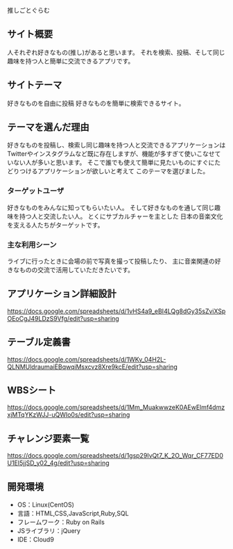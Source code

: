 推しごとぐらむ

## サイト概要
人それぞれ好きなもの(推し)があると思います。
それを検索、投稿、そして同じ趣味を持つ人と簡単に交流できるアプリです。

## サイトテーマ
好きなものを自由に投稿
好きなものを簡単に検索できるサイト。

## テーマを選んだ理由
好きなものを投稿し、検索し同じ趣味を持つ人と交流できるアプリケーションは
Twitterやインスタグラムなど既に存在しますが、機能が多すぎて使いこなせていない人が多いと思います。
そこで誰でも使えて簡単に見たいものにすぐにたどりつけるアプリケーションが欲しいと考えて
このテーマを選びました。

### ターゲットユーザ
好きなものをみんなに知ってもらいたい人。
そして好きなものを通して同じ趣味を持つ人と交流したい人。
とくにサブカルチャーを主とした
日本の音楽文化を支える人たちがターゲットです。


### 主な利用シーン
ライブに行ったときに会場の前で写真を撮って投稿したり、
主に音楽関連の好きなものの交流で活用していただきたいです。


## アプリケーション詳細設計
<https://docs.google.com/spreadsheets/d/1vHS4a9_eBI4LQg8dGy35sZviXSpOEoCgJ49LDzS9Vfg/edit?usp=sharing>

## テーブル定義書
<https://docs.google.com/spreadsheets/d/1WKv_04H2L-QLNMUldraumaiEBqwqiMsxcvz8Xre9kcE/edit?usp=sharing>

## WBSシート
<https://docs.google.com/spreadsheets/d/1Mm_MuakwwzeK0AEwElmf4dmzxjMTqYKzWJJ-uQWIo0s/edit?usp=sharing>

## チャレンジ要素一覧
<https://docs.google.com/spreadsheets/d/1gsp29IvQt7_K_2O_Wqr_CF77ED0U1EI5jjSD_y02_4g/edit?usp=sharing>

## 開発環境
- OS：Linux(CentOS)
- 言語：HTML,CSS,JavaScript,Ruby,SQL
- フレームワーク：Ruby on Rails
- JSライブラリ：jQuery
- IDE：Cloud9
